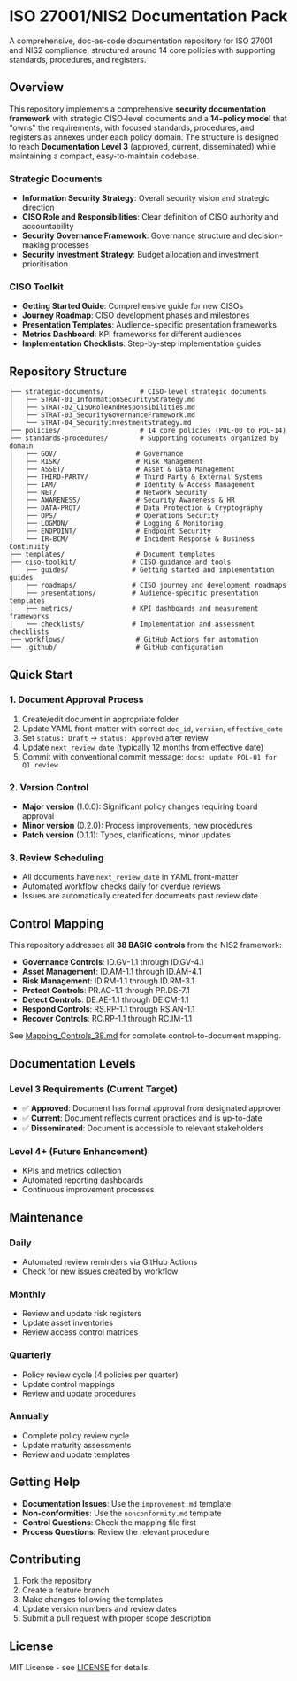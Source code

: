 # ISO 27001/NIS2 Documentation Pack

A comprehensive, doc-as-code documentation repository for ISO 27001 and NIS2 compliance, structured around 14 core policies with supporting standards, procedures, and registers.

## Overview

This repository implements a comprehensive **security documentation framework** with strategic CISO-level documents and a **14-policy model** that "owns" the requirements, with focused standards, procedures, and registers as annexes under each policy domain. The structure is designed to reach **Documentation Level 3** (approved, current, disseminated) while maintaining a compact, easy-to-maintain codebase.

### Strategic Documents
- **Information Security Strategy**: Overall security vision and strategic direction
- **CISO Role and Responsibilities**: Clear definition of CISO authority and accountability
- **Security Governance Framework**: Governance structure and decision-making processes
- **Security Investment Strategy**: Budget allocation and investment prioritisation

### CISO Toolkit
- **Getting Started Guide**: Comprehensive guide for new CISOs
- **Journey Roadmap**: CISO development phases and milestones
- **Presentation Templates**: Audience-specific presentation frameworks
- **Metrics Dashboard**: KPI frameworks for different audiences
- **Implementation Checklists**: Step-by-step implementation guides

## Repository Structure

```
├── strategic-documents/         # CISO-level strategic documents
│   ├── STRAT-01_InformationSecurityStrategy.md
│   ├── STRAT-02_CISORoleAndResponsibilities.md
│   ├── STRAT-03_SecurityGovernanceFramework.md
│   └── STRAT-04_SecurityInvestmentStrategy.md
├── policies/                    # 14 core policies (POL-00 to POL-14)
├── standards-procedures/        # Supporting documents organized by domain
│   ├── GOV/                    # Governance
│   ├── RISK/                   # Risk Management
│   ├── ASSET/                  # Asset & Data Management
│   ├── THIRD-PARTY/            # Third Party & External Systems
│   ├── IAM/                    # Identity & Access Management
│   ├── NET/                    # Network Security
│   ├── AWARENESS/              # Security Awareness & HR
│   ├── DATA-PROT/              # Data Protection & Cryptography
│   ├── OPS/                    # Operations Security
│   ├── LOGMON/                 # Logging & Monitoring
│   ├── ENDPOINT/               # Endpoint Security
│   └── IR-BCM/                 # Incident Response & Business Continuity
├── templates/                  # Document templates
├── ciso-toolkit/              # CISO guidance and tools
│   ├── guides/                # Getting started and implementation guides
│   ├── roadmaps/              # CISO journey and development roadmaps
│   ├── presentations/         # Audience-specific presentation templates
│   ├── metrics/               # KPI dashboards and measurement frameworks
│   └── checklists/            # Implementation and assessment checklists
├── workflows/                  # GitHub Actions for automation
└── .github/                    # GitHub configuration
```

## Quick Start

### 1. Document Approval Process
1. Create/edit document in appropriate folder
2. Update YAML front-matter with correct `doc_id`, `version`, `effective_date`
3. Set `status: Draft` → `status: Approved` after review
4. Update `next_review_date` (typically 12 months from effective date)
5. Commit with conventional commit message: `docs: update POL-01 for Q1 review`

### 2. Version Control
- **Major version** (1.0.0): Significant policy changes requiring board approval
- **Minor version** (0.2.0): Process improvements, new procedures
- **Patch version** (0.1.1): Typos, clarifications, minor updates

### 3. Review Scheduling
- All documents have `next_review_date` in YAML front-matter
- Automated workflow checks daily for overdue reviews
- Issues are automatically created for documents past review date

## Control Mapping

This repository addresses all **38 BASIC controls** from the NIS2 framework:

- **Governance Controls**: ID.GV-1.1 through ID.GV-4.1
- **Asset Management**: ID.AM-1.1 through ID.AM-4.1  
- **Risk Management**: ID.RM-1.1 through ID.RM-3.1
- **Protect Controls**: PR.AC-1.1 through PR.DS-7.1
- **Detect Controls**: DE.AE-1.1 through DE.CM-1.1
- **Respond Controls**: RS.RP-1.1 through RS.AN-1.1
- **Recover Controls**: RC.RP-1.1 through RC.IM-1.1

See [Mapping_Controls_38.md](matrices/Mapping_Controls_38.md) for complete control-to-document mapping.

## Documentation Levels

### Level 3 Requirements (Current Target)
- ✅ **Approved**: Document has formal approval from designated approver
- ✅ **Current**: Document reflects current practices and is up-to-date
- ✅ **Disseminated**: Document is accessible to relevant stakeholders

### Level 4+ (Future Enhancement)
- KPIs and metrics collection
- Automated reporting dashboards
- Continuous improvement processes

## Maintenance

### Daily
- Automated review reminders via GitHub Actions
- Check for new issues created by workflow

### Monthly
- Review and update risk registers
- Update asset inventories
- Review access control matrices

### Quarterly
- Policy review cycle (4 policies per quarter)
- Update control mappings
- Review and update procedures

### Annually
- Complete policy review cycle
- Update maturity assessments
- Review and update templates

## Getting Help

- **Documentation Issues**: Use the `improvement.md` template
- **Non-conformities**: Use the `nonconformity.md` template
- **Control Questions**: Check the mapping file first
- **Process Questions**: Review the relevant procedure

## Contributing

1. Fork the repository
2. Create a feature branch
3. Make changes following the templates
4. Update version numbers and review dates
5. Submit a pull request with proper scope description

## License

MIT License - see [LICENSE](LICENSE) for details.
